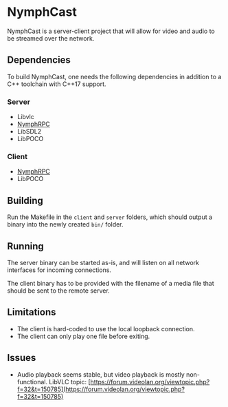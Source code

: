# NymphCast #

NymphCast is a server-client project that will allow for video and audio to be streamed over the network.

## Dependencies ##

To build NymphCast, one needs the following dependencies in addition to a C++ toolchain with C++17 support.

### Server ###

* Libvlc
* [NymphRPC](https://github.com/MayaPosch/NymphRPC)
* LibSDL2
* LibPOCO

### Client ###

* [NymphRPC](https://github.com/MayaPosch/NymphRPC)
* LibPOCO

## Building ##

Run the Makefile in the `client` and `server` folders, which should output a binary into the newly created `bin/` folder.

## Running ##

The server binary can be started as-is, and will listen on all network interfaces for incoming connections.

The client binary has to be provided with the filename of a media file that should be sent to the remote server.

## Limitations ##

* The client is hard-coded to use the local loopback connection.
* The client can only play one file before exiting.

## Issues ##

* Audio playback seems stable, but video playback is mostly non-functional. LibVLC topic: [https://forum.videolan.org/viewtopic.php?f=32&t=150785](https://forum.videolan.org/viewtopic.php?f=32&t=150785)
